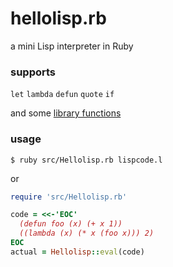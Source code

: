 
# hellolisp.rb
a mini Lisp interpreter in Ruby

### supports

`let` `lambda` `defun` `quote` `if`

and some [library functions](https://github.com/airtial/hellolisp.rb/blob/master/Library.rb)

### usage

    $ ruby src/Hellolisp.rb lispcode.l

or

```ruby
require 'src/Hellolisp.rb'

code = <<-'EOC'
  (defun foo (x) (+ x 1))
  ((lambda (x) (* x (foo x))) 2)
EOC
actual = Hellolisp::eval(code)
```

